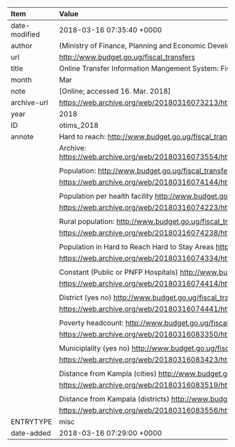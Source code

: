 | Item          | Value                                                                                                                       |
|:--------------|:----------------------------------------------------------------------------------------------------------------------------|
| date-modified | 2018-03-16 07:35:40 +0000                                                                                                   |
| author        | {Ministry of Finance, Planning and Economic Development}                                                                    |
| url           | http://www.budget.go.ug/fiscal_transfers                                                                                    |
| title         | Online Transfer Information Mangement System: Fiscal Transfers                                                              |
| month         | Mar                                                                                                                         |
| note          | [Online; accessed 16. Mar. 2018]                                                                                            |
| archive-url   | https://web.archive.org/web/20180316073213/http://www.budget.go.ug/fiscal_transfers/                                        |
| year          | 2018                                                                                                                        |
| ID            | otims_2018                                                                                                                  |
| annote        | Hard to reach: http://www.budget.go.ug/fiscal_transfers/variable/show_dataset/var/OTA3                                      |
|               | Archive: https://web.archive.org/web/20180316073554/http://www.budget.go.ug/fiscal_transfers/variable/show_dataset/var/OTA3 |
|               |                                                                                                                             |
|               | Population: http://www.budget.go.ug/fiscal_transfers/variable/show_dataset/var/MjA3                                         |
|               | https://web.archive.org/web/20180316074144/http://www.budget.go.ug/fiscal_transfers/variable/show_dataset/var/MjA3          |
|               |                                                                                                                             |
|               | Population per health facility http://www.budget.go.ug/fiscal_transfers/variable/show_dataset/var/Mjc3                      |
|               | https://web.archive.org/web/20180316074223/http://www.budget.go.ug/fiscal_transfers/variable/show_dataset/var/Mjc3          |
|               |                                                                                                                             |
|               | Rural population: http://www.budget.go.ug/fiscal_transfers/variable/show_dataset/var/NjA3                                   |
|               | https://web.archive.org/web/20180316074238/http://www.budget.go.ug/fiscal_transfers/variable/show_dataset/var/NjA3          |
|               |                                                                                                                             |
|               | Population in Hard to Reach Hard to Stay Areas http://www.budget.go.ug/fiscal_transfers/variable/show_dataset/var/Njc3      |
|               | https://web.archive.org/web/20180316074334/http://www.budget.go.ug/fiscal_transfers/variable/show_dataset/var/Njc3          |
|               |                                                                                                                             |
|               | Constant (Public or PNFP Hospitals) http://www.budget.go.ug/fiscal_transfers/variable/show_dataset/var/MDQ4                 |
|               | https://web.archive.org/web/20180316074414/http://www.budget.go.ug/fiscal_transfers/variable/show_dataset/var/MDQ4          |
|               |                                                                                                                             |
|               | District (yes no) http://www.budget.go.ug/fiscal_transfers/variable/show_dataset/var/MzU2                                   |
|               | https://web.archive.org/web/20180316074441/http://www.budget.go.ug/fiscal_transfers/variable/show_dataset/var/MzU2          |
|               |                                                                                                                             |
|               | Poverty headcount: http://www.budget.go.ug/fiscal_transfers/variable/show_dataset/var/NDMy                                  |
|               | https://web.archive.org/web/20180316083350/http://www.budget.go.ug/fiscal_transfers/variable/show_dataset/var/NDMy          |
|               |                                                                                                                             |
|               | Municiplality (yes no) http://www.budget.go.ug/fiscal_transfers/variable/show_dataset/var/NDc2                              |
|               | https://web.archive.org/web/20180316083423/http://www.budget.go.ug/fiscal_transfers/variable/show_dataset/var/NDc2          |
|               |                                                                                                                             |
|               | Distance from Kampla (cities) http://www.budget.go.ug/fiscal_transfers/variable/show_dataset/var/Njc2                       |
|               | https://web.archive.org/web/20180316083519/http://www.budget.go.ug/fiscal_transfers/variable/show_dataset/var/Njc2          |
|               |                                                                                                                             |
|               | Distance from Kampala (districts) http://www.budget.go.ug/fiscal_transfers/variable/show_dataset/var/OTU2                   |
|               | https://web.archive.org/web/20180316083556/http://www.budget.go.ug/fiscal_transfers/variable/show_dataset/var/OTU2          |
| ENTRYTYPE     | misc                                                                                                                        |
| date-added    | 2018-03-16 07:29:00 +0000                                                                                                   |
